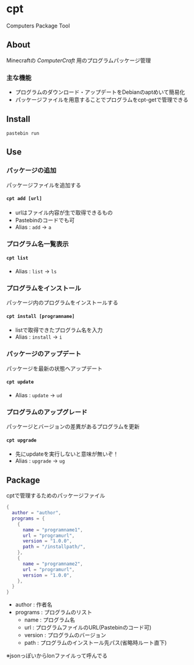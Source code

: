 # cpt
Computers Package Tool  

## About
Minecraftの *ComputerCraft* 用のプログラムパッケージ管理
### 主な機能
- プログラムのダウンロード・アップデートをDebianのaptめいて簡易化
- パッケージファイルを用意することでプログラムをcpt-getで管理できる

## Install
`pastebin run `

## Use

### パッケージの追加
パッケージファイルを追加する
#### `cpt add [url]`
- urlはファイル内容が生で取得できるもの
- Pastebinのコードでも可
- Alias : `add` -> `a`

### プログラム名一覧表示
#### `cpt list`
- Alias : `list` -> `ls`

### プログラムをインストール  
パッケージ内のプログラムをインストールする
#### `cpt install [programname]`
- listで取得できたプログラム名を入力
- Alias : `install` -> `i`

### パッケージのアップデート  
パッケージを最新の状態へアップデート
#### `cpt update`
- Alias : `update` -> `ud`

### プログラムのアップグレード
パッケージとバージョンの差異があるプログラムを更新
#### `cpt upgrade`
- 先にupdateを実行しないと意味が無いぞ！
- Alias : `upgrade` -> `ug`


## Package
cptで管理するためのパッケージファイル
```Lua
{
  author = "author",
  programs = {
    {
      name = "programname1",
      url = "programurl",
      version = "1.0.0",
      path = "/installpath/",
    },
    {
      name = "programname2",
      url = "programurl",
      version = "1.0.0",
    },
  }
}
```
- author : 作者名
- programs : プログラムのリスト
  - name : プログラム名
  - url : プログラムファイルのURL(Pastebinのコード可)
  - version : プログラムのバージョン
  - path : プログラムのインストール先パス(省略時ルート直下)

※jsonっぽいからlonファイルって呼んでる
